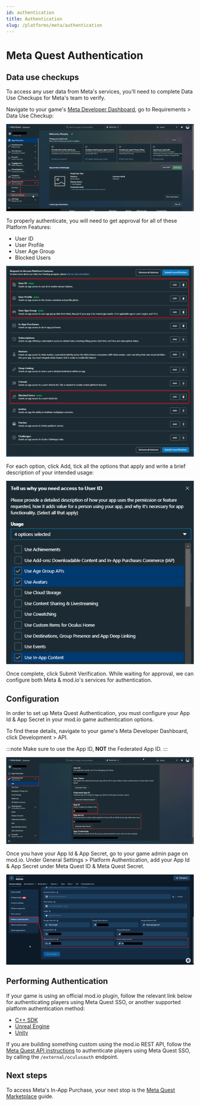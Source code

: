 ```yaml
---
id: authentication
title: Authentication
slug: /platforms/meta/authentication
---
```


# Meta Quest Authentication

## Data use checkups

To access any user data from Meta's services, you'll need to complete Data Use Checkups for Meta's team to verify.

Navigate to your game's [Meta Developer Dashboard](https://developers.meta.com/horizon/), go to Requirements > Data Use Checkup:

![duc_dashboard.png](img/duc_dashboard.png)

To properly authenticate, you will need to get approval for all of these Platform Features:

* User ID
* User Profile
* User Age Group
* Blocked Users

![duc_ducs_to_certify_no_iap.png](img/duc_ducs_to_certify_no_iap.png)

For each option, click Add, tick all the options that apply and write a brief description of your intended usage:

![duc_usages.png](img/duc_usages.png)

Once complete, click Submit Verification. While waiting for approval, we can configure both Meta & mod.io's services for authentication.

## Configuration

In order to set up Meta Quest Authentication, you must configure your App Id & App Secret in your mod.io game authentication options.

To find these details, navigate to your game's Meta Developer Dashboard, click Development > API.

:::note
Make sure to use the App ID, **NOT** the Federated App ID.
:::

![meta_app_details.png](img/meta_app_details.png)

Once you have your App Id & App Secret, go to your game admin page on mod.io. Under General Settings > Platform Authentication, add your App Id & App Secret under Meta Quest ID & Meta Quest Secret.

![modio_app_details.png](img/modio_app_details.png)

## Performing Authentication

If your game is using an official mod.io plugin, follow the relevant link below for authenticating players using Meta Quest SSO, or another supported platform authentication method:

* [C++ SDK](/cppsdk/user-authentication#ssoexternal-authentication)
* [Unreal Engine](/unreal/user-authentication#single-sign-on-authentication)
* [Unity](/unity/user-authentication#single-sign-on)

If you are building something custom using the mod.io REST API, follow the [Meta Quest API instructions](/restapi/docs/authenticate-via-meta) to authenticate players using Meta Quest SSO, by calling the `/external/oculusauth` endpoint.

## Next steps

To access Meta's In-App Purchase, your next stop is the [Meta Quest Marketplace](/platforms/meta/marketplace) guide. 
